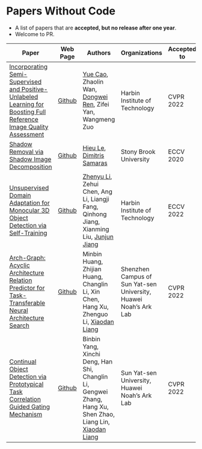 # Papers Without Code


- A list of papers that are **accepted, but no release after one year**.
- Welcome to PR.



| Paper | Web Page | Authors | Organizations | Accepted to |
| - | - | - | - | - |
| [Incorporating Semi-Supervised and Positive-Unlabeled Learning for Boosting Full Reference Image Quality Assessment](https://openaccess.thecvf.com/content/CVPR2022/papers/Cao_Incorporating_Semi-Supervised_and_Positive-Unlabeled_Learning_for_Boosting_Full_Reference_Image_CVPR_2022_paper.pdf) | [Github](https://github.com/happycaoyue/JSPL) | [Yue Cao](https://scholar.google.com/citations?hl=zh-CN&user=DRZbOSgAAAAJ), Zhaolin Wan, [Dongwei Ren](https://scholar.google.com.hk/citations?user=pKmdGZgAAAAJ&hl=en), Zifei Yan, Wangmeng Zuo | Harbin Institute of Technology | CVPR 2022 |
| [Shadow Removal via Shadow Image Decomposition](https://arxiv.org/abs/2008.00267) | [Github](https://github.com/hieulem/FSS2SR) | [Hieu Le](https://hieulem.github.io/), [Dimitris Samaras](https://www3.cs.stonybrook.edu/~samaras/) | Stony Brook University | ECCV 2020 |
| [Unsupervised Domain Adaptation for Monocular 3D Object Detection via Self-Training](https://arxiv.org/abs/2204.11590) | [Github](https://github.com/zhyever/STMono3D) | [Zhenyu Li](https://zhyever.github.io/), Zehui Chen, Ang Li, Liangji Fang, Qinhong Jiang, Xianming Liu, [Junjun Jiang](https://scholar.google.com.hk/citations?user=WNH2_rgAAAAJ&hl=en) | Harbin Institute of Technology | ECCV 2022 |
| [Arch-Graph: Acyclic Architecture Relation Predictor for Task-Transferable Neural Architecture Search](https://openaccess.thecvf.com/content/CVPR2022/papers/Huang_Arch-Graph_Acyclic_Architecture_Relation_Predictor_for_Task-Transferable_Neural_Architecture_Search_CVPR_2022_paper.pdf) | [Github](https://github.com/Centaurus982034/Arch-Graph) | Minbin Huang, Zhijian Huang, Changlin Li, Xin Chen, Hang Xu, Zhenguo Li, [Xiaodan Liang](https://lemondan.github.io/) | Shenzhen Campus of Sun Yat-sen University, Huawei Noah’s Ark Lab | CVPR 2022 |
| [Continual Object Detection via Prototypical Task Correlation Guided Gating Mechanism](https://openaccess.thecvf.com/content/CVPR2022/papers/Yang_Continual_Object_Detection_via_Prototypical_Task_Correlation_Guided_Gating_Mechanism_CVPR_2022_paper.pdf) | [Github](https://github.com/dkxocl/ROSSETA) | Binbin Yang, Xinchi Deng, Han Shi, Changlin Li, Gengwei Zhang, Hang Xu, Shen Zhao, Liang Lin, [Xiaodan Liang](https://lemondan.github.io/) | Sun Yat-sen University, Huawei Noah’s Ark Lab | CVPR 2022 |
